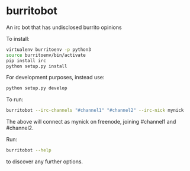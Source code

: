 burritobot
==========

An irc bot that has undisclosed burrito opinions

To install:

```sh
virtualenv burritoenv -p python3
source burritoenv/bin/activate
pip install irc
python setup.py install
```

For development purposes, instead use:

```sh
python setup.py develop
```

To run:

```sh
burritobot --irc-channels "#channel1" "#channel2" --irc-nick mynick
```

The above will connect as mynick on freenode, joining #channel1 and #channel2.

Run:

```sh
burritobot --help
```

to discover any further options.
